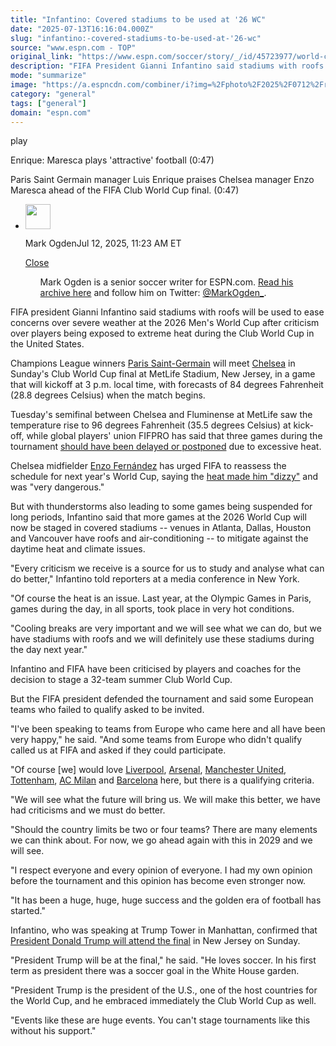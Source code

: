 ```yaml
---
title: "Infantino: Covered stadiums to be used at '26 WC"
date: "2025-07-13T16:16:04.000Z"
slug: "infantino:-covered-stadiums-to-be-used-at-'26-wc"
source: "www.espn.com - TOP"
original_link: "https://www.espn.com/soccer/story/_/id/45723977/world-cup-2026-use-stadiums-roofs-heat-issues-fifa-chief"
description: "FIFA President Gianni Infantino said stadiums with roofs will be used to ease concerns over severe weather at the 2026 Men's World Cup."
mode: "summarize"
image: "https://a.espncdn.com/combiner/i?img=%2Fphoto%2F2025%2F0712%2Fr1518092_1296x729_16%2D9.jpg"
category: "general"
tags: ["general"]
domain: "espn.com"
---
```

<div id="readability-page-1" class="page"><div data-video="watch,640,360,45723351" data-cerebro-id="68725bf8ac2b6424ea63e8e9" data-title="Enrique: Maresca plays 'attractive' football" data-source="espn"><div><picture><source srcset="https://a.espncdn.com/combiner/i?img=%2Fmedia%2Fmotion%2F2025%2F0712%2Fdm_250712_COM_SOC_Analysis_Enrique3A_Maresca_playE28099s_E28098attractiveE28099_Football__GLOBAL_2025%2D07%2D12%2Fdm_250712_COM_SOC_Analysis_Enrique3A_Maresca_playE28099s_E28098attractiveE28099_Football__GLOBAL_2025%2D07%2D12.jpg&amp;w=943&amp;h=530&amp;cquality=80&amp;format=jpg" media="(min-width: 376px)"><source srcset="https://a.espncdn.com/combiner/i?img=%2Fmedia%2Fmotion%2F2025%2F0712%2Fdm_250712_COM_SOC_Analysis_Enrique3A_Maresca_playE28099s_E28098attractiveE28099_Football__GLOBAL_2025%2D07%2D12%2Fdm_250712_COM_SOC_Analysis_Enrique3A_Maresca_playE28099s_E28098attractiveE28099_Football__GLOBAL_2025%2D07%2D12.jpg&amp;w=375&amp;cquality=80, https://a.espncdn.com/combiner/i?img=%2Fmedia%2Fmotion%2F2025%2F0712%2Fdm_250712_COM_SOC_Analysis_Enrique3A_Maresca_playE28099s_E28098attractiveE28099_Football__GLOBAL_2025%2D07%2D12%2Fdm_250712_COM_SOC_Analysis_Enrique3A_Maresca_playE28099s_E28098attractiveE28099_Football__GLOBAL_2025%2D07%2D12.jpg&amp;w=750&amp;cquality=40&amp;format=jpg 2x" media="(max-width: 375px)"></picture><p><span data-id="45723351">play</span></p></div><figcaption><div><p><span>Enrique: Maresca plays 'attractive' football (0:47)</span></p><p>Paris Saint Germain manager Luis Enrique praises Chelsea manager Enzo Maresca ahead of the FIFA Club World Cup final. (0:47)</p></div></figcaption></div><div><div><ul><li><p><img src="https://a.espncdn.com/combiner/i?img=/i/columnists/full/ogden_mark.png&amp;h=80&amp;w=80&amp;scale=crop" alt="" width="40" height="40"></p><p>Mark Ogden<span>Jul 12, 2025, 11:23 AM ET</span></p><div><p><a href="#">Close</a></p><ul>Mark Ogden is a senior soccer writer for ESPN.com. <a href="https://www.espn.com/search/_/type/articles/q/mark%20ogden" target="_blank" rel="noopener">Read his archive here</a> and follow him on Twitter: <a href="https://twitter.com/MarkOgden_" target="_blank" rel="noopener">@MarkOgden_</a>.</ul></div></li></ul></div><p>FIFA president Gianni Infantino said stadiums with roofs will be used to ease concerns over severe weather at the 2026 Men's World Cup after criticism over players being exposed to extreme heat during the Club World Cup in the United States.</p><p>Champions League winners <a data-clubhouse-guid="79843c9e-0fe0-63b4-b591-9affc0dbd517" href="https://www.espn.com/soccer/team?id=160">Paris Saint-Germain</a> will meet <a data-clubhouse-guid="c43a00b9-2826-72b3-77a0-62730abc936e" href="https://www.espn.com/soccer/team?id=363">Chelsea</a> in Sunday's Club World Cup final at MetLife Stadium, New Jersey, in a game that will kickoff at 3 p.m. local time, with forecasts of 84 degrees Fahrenheit (28.8 degrees Celsius) when the match begins.</p><p>Tuesday's semifinal between Chelsea and Fluminense at MetLife saw the temperature rise to 96 degrees Fahrenheit (35.5 degrees Celsius) at kick-off, while global players' union FIFPRO has said that three games during the tournament <a href="https://www.espn.com/football/story/_/id/45619017/fifpro-us-summer-temps-concern-2026-world-cup" target="_blank">should have been delayed or postponed</a> due to excessive heat.</p><p>Chelsea midfielder <a data-player-guid="b6765ac7-63b2-227c-12e8-f6342bf9405c" href="http://espn.com/soccer/player/_/id/285450/enzo-fernandez">Enzo Fernández</a> has urged FIFA to reassess the schedule for next year's World Cup, saying the <a href="https://www.espn.com/football/story/_/id/45717548/chelsea-captain-enzo-us-heat-play-world-cup-night-games" target="_blank">heat made him "dizzy"</a> and was "very dangerous."</p><p>But with thunderstorms also leading to some games being suspended for long periods, Infantino said that more games at the 2026 World Cup will now be staged in covered stadiums -- venues in Atlanta, Dallas, Houston and Vancouver have roofs and air-conditioning -- to mitigate against the daytime heat and climate issues.</p><p>"Every criticism we receive is a source for us to study and analyse what can do better," Infantino told reporters at a media conference in New York.</p><p>"Of course the heat is an issue. Last year, at the Olympic Games in Paris, games during the day, in all sports, took place in very hot conditions.</p><p>"Cooling breaks are very important and we will see what we can do, but we have stadiums with roofs and we will definitely use these stadiums during the day next year."</p><p>Infantino and FIFA have been criticised by players and coaches for the decision to stage a 32-team summer Club World Cup.</p><p>But the FIFA president defended the tournament and said some European teams who failed to qualify asked to be invited.</p><p>"I've been speaking to teams from Europe who came here and all have been very happy," he said. "And some teams from Europe who didn't qualify called us at FIFA and asked if they could participate.</p><p>"Of course [we] would love <a data-clubhouse-guid="a47fbcec-c948-cf4c-9e41-3dfa37588c9c" href="https://www.espn.com/soccer/team?id=364">Liverpool</a>, <a data-clubhouse-guid="feb44e87-58fa-9597-2691-b3c32768ebe4" href="https://www.espn.com/soccer/team?id=359">Arsenal</a>, <a data-clubhouse-guid="6ebc2fd0-35d3-733b-5666-b75035a3bce9" href="https://www.espn.com/soccer/team?id=360">Manchester United</a>, <a href="https://www.espn.co.uk/football/club/_/id/367/tottenham-hotspur" target="_blank">Tottenham</a>, <a data-clubhouse-guid="7ca4fb35-d78e-49f0-67fe-7fa95588e28d" href="https://www.espn.com/soccer/team?id=103">AC Milan</a> and <a data-clubhouse-guid="58f7c4a9-c991-4ed4-fe5c-1f833cba75b8" href="https://www.espn.com/soccer/team?id=83">Barcelona</a> here, but there is a qualifying criteria.</p><p>"We will see what the future will bring us. We will make this better, we have had criticisms and we must do better.</p><p>"Should the country limits be two or four teams? There are many elements we can think about. For now, we go ahead again with this in 2029 and we will see.</p><p>"I respect everyone and every opinion of everyone. I had my own opinion before the tournament and this opinion has become even stronger now.</p><p>"It has been a huge, huge, huge success and the golden era of football has started."</p><p>Infantino, who was speaking at Trump Tower in Manhattan, confirmed that <a href="https://www.espn.com/soccer/story/_/id/45696463/trump-attend-club-world-cup-final-metlife-stadium" target="_blank">President Donald Trump will attend the final</a> in New Jersey on Sunday.</p><p>"President Trump will be at the final," he said. "He loves soccer. In his first term as president there was a soccer goal in the White House garden.</p><p>"President Trump is the president of the U.S., one of the host countries for the World Cup, and he embraced immediately the Club World Cup as well.</p><p>"Events like these are huge events. You can't stage tournaments like this without his support."</p>
</div></div>